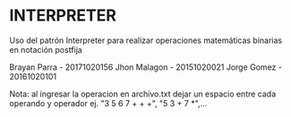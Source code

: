 # INTERPRETER

Uso del patrón Interpreter para realizar operaciones matemáticas binarias en notación postfija

Brayan Parra - 20171020156
Jhon Malagon - 20151020021 
Jorge Gomez - 20161020101

Nota: al ingresar la operacion en archivo.txt dejar un espacio entre cada operando y operador
ej. "3 5 6 7 + + +", "5 3 + 7 *",...
